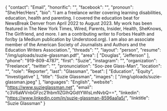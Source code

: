 {
  "contact": "Email",
  "honorific": "",
  "facebook": "",
  "pronoun": "She/Her/Hers",
  "bio": "I am a freelance writer covering learning disabilities, education, health and parenting. I covered the education beat for NewsBreak Denver from April 2022 to August 2023. My work has been featured in The New York Times, Wired, Parents, Insider, Health, SheKnows, The Girlfriend, and more. I am a contributing writer to Forbes Health and for/by (a Medium publication by Understood.org). I am also an associate member of the American Society of Journalists and Authors and the Education Writers Association.",
  "threads": "",
  "layout": "person",
  "resume": "/img/uploads/suzie-glassman.pdf",
  "area": [
    "Douglas",
    "Jefferson"
  ],
  "phone": "919-809-4787",
  "first": "Suzie",
  "instagram": "",
  "organization": "Freelance",
  "twitter": "",
  "pronunciation": "Soo-zee Glass-Man",
  "location": "",
  "role": "Reporter",
  "last": "Glassman",
  "beat": [
    "Education",
    "Equity",
    "Investigative"
  ],
  "title": "Suzie Glassman",
  "images": [
    "/img/uploads/suzie-glassman.jpeg"
  ],
  "languages": "English",
  "website": "https://www.suzieglassman.net",
  "email": "c3V6aWVnbGFzc21hbm1lZGlhQGdtYWlsLmNvbQ==",
  "linkedin": "https://www.linkedin.com/in/suzie-glassman-8596aa1a5/",
  "linktitle": "Suzie Glassman"
}
